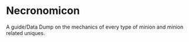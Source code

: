 # Necronomicon
A guide/Data Dump on the mechanics of every type of minion and minion related uniques.

